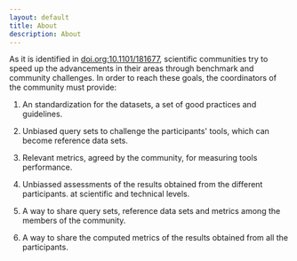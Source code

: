 ```yaml
---
layout: default
title: About
description: About
---
```


As it is identified in [doi.org:10.1101/181677](http://dx.doi.org/10.1101/181677), scientific communities try to speed up the advancements in their areas through benchmark and community challenges. In order to reach these goals, the coordinators of the community must provide:

1. An standardization for the datasets, a set of good practices and guidelines.

2. Unbiased query sets to challenge the participants' tools, which can become reference data sets.

3. Relevant metrics, agreed by the community, for measuring tools performance.

4. Unbiassed assessments of the results obtained from the different participants. at scientific and technical levels.

5. A way to share query sets, reference data sets and metrics among the members of the community.

6. A way to share the computed metrics of the results obtained from all the participants.


